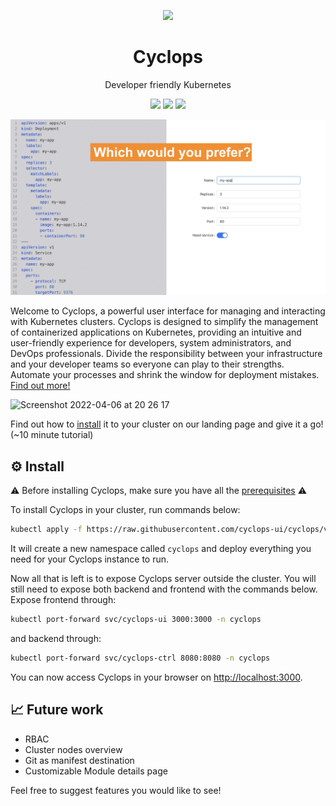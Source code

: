 <p align="center" width="100%">
<img width="40%" src="https://github.com/cyclops-ui/cyclops/assets/72022639/53009fdd-ff0a-45c8-a04e-cda495e8b34e">
<p/>
<h1 align="center">Cyclops</h1>
<p align="center">Developer friendly Kubernetes</p>

<div align="center">
    <a href="https://github.com/cyclops-ui/cyclops/blob/main/LICENSE"><img height="20" src="https://img.shields.io/github/license/cyclops-ui/cyclops"></a>
    <a href="https://github.com/cyclops-ui/cyclops/actions/workflows/web.yaml"><img height="20" src="https://github.com/cyclops-ui/cyclops/actions/workflows/web.yaml/badge.svg"></a>
    <a href="https://github.com/cyclops-ui/cyclops/actions/workflows/ci.yml"><img height="20" src="https://github.com/cyclops-ui/cyclops/actions/workflows/ci.yml/badge.svg"></a>
</div>

![which-would-you-prefer.png](web%2Fstatic%2Fimg%2Fwhich-would-you-prefer.png)

Welcome to Cyclops, a powerful user interface for managing and interacting with Kubernetes clusters. Cyclops is designed
to simplify the management of containerized applications on Kubernetes, providing an intuitive and user-friendly
experience for developers, system administrators, and DevOps professionals. Divide the responsibility between your
infrastructure and your developer teams so everyone can play to their strengths. Automate your processes and shrink
the window for deployment mistakes. [Find out more!](https://cyclops-ui.com)

![Screenshot 2022-04-06 at 20 26 17](https://user-images.githubusercontent.com/72022639/162033638-845b5f2c-f1df-4e17-b2fc-ba4ab318f887.png)

Find out how to [install](https://cyclops-ui.com/docs/installation/prerequisites) it to your cluster on our landing page
and give it a go! (~10 minute tutorial)

[//]: # (## :star2: Supporters)
[//]: # (<p>)
[//]: # (    <a href="https://github.com/cyclops-ui/cyclops/stargazers">)
[//]: # (        <img width="100%" src="https://reporoster.com/stars/cyclops-ui/cyclops" alt="Stargazers repo roster for @cyclops-ui/cyclops">)
[//]: # (    </a>)
[//]: # (</p>)

[//]: # ([![Forkers repo roster for @cyclops-ui/cyclops]&#40;https://reporoster.com/forks/cyclops-ui/cyclops&#41;])

## :gear: Install

⚠️ Before installing Cyclops, make sure you have all the [prerequisites](https://cyclops-ui.com/docs/installation/prerequisites) ⚠️

To install Cyclops in your cluster, run commands below:

```bash
kubectl apply -f https://raw.githubusercontent.com/cyclops-ui/cyclops/v0.0.1-alpha.10/install/cyclops-install.yaml
```

It will create a new namespace called `cyclops` and deploy everything you need for your Cyclops instance to run.

Now all that is left is to expose Cyclops server outside the cluster. You will still need to expose both backend and
frontend with the commands below. Expose frontend through:

```bash
kubectl port-forward svc/cyclops-ui 3000:3000 -n cyclops
```

and backend through:

```bash
kubectl port-forward svc/cyclops-ctrl 8080:8080 -n cyclops
```

You can now access Cyclops in your browser on [http://localhost:3000](http://localhost:3000).

## :chart_with_upwards_trend: Future work

* RBAC
* Cluster nodes overview
* Git as manifest destination
* Customizable Module details page

Feel free to suggest features you would like to see!
